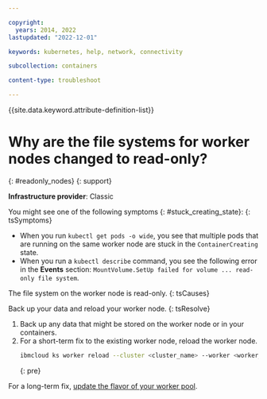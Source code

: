 ```yaml
---

copyright: 
  years: 2014, 2022
lastupdated: "2022-12-01"

keywords: kubernetes, help, network, connectivity

subcollection: containers

content-type: troubleshoot

---
```



{{site.data.keyword.attribute-definition-list}}




# Why are the file systems for worker nodes changed to read-only?
{: #readonly_nodes}
{: support}

**Infrastructure provider**: Classic



You might see one of the following symptoms {: #stuck_creating_state}:
{: tsSymptoms}

- When you run `kubectl get pods -o wide`, you see that multiple pods that are running on the same worker node are stuck in the `ContainerCreating` state.
- When you run a `kubectl describe` command, you see the following error in the **Events** section: `MountVolume.SetUp failed for volume ... read-only file system`.

The file system on the worker node is read-only.
{: tsCauses}

Back up your data and reload your worker node.
{: tsResolve}

1. Back up any data that might be stored on the worker node or in your containers.
2. For a short-term fix to the existing worker node, reload the worker node.
    ```sh
    ibmcloud ks worker reload --cluster <cluster_name> --worker <worker_ID>
    ```
    {: pre}

For a long-term fix, [update the flavor of your worker pool](/docs/containers?topic=containers-update#machine_type).







